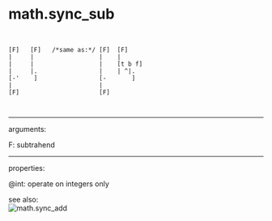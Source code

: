 # math.sync_sub

```


[F]   [F]   /*same as:*/ [F]  [F]
|     |                  |    |
|     |                  |    [t b f]
|     |.                 |    | ^|.
[-'    ]                 [-       ]
|                        |
[F]                      [F]

            
```
---
arguments:

F: subtrahend<br>

---
properties:

@int: operate on integers only<br>

see also:<br>
![math.sync_add]("img/object_math.sync_add.png")
